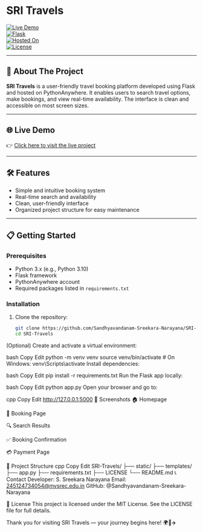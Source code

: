# SRI Travels

[![Live Demo](https://img.shields.io/badge/Live-Demo-brightgreen?style=for-the-badge)](https://245124734054.pythonanywhere.com/)  
[![Flask](https://img.shields.io/badge/Built%20With-Flask-blue?style=for-the-badge)](https://flask.palletsprojects.com/)  
[![Hosted On](https://img.shields.io/badge/Hosted%20On-PythonAnywhere-orange?style=for-the-badge)](https://www.pythonanywhere.com/)  
[![License](https://img.shields.io/badge/License-MIT-yellow?style=for-the-badge)](LICENSE)

---

## 🚀 About The Project

**SRI Travels** is a user-friendly travel booking platform developed using Flask and hosted on PythonAnywhere. It enables users to search travel options, make bookings, and view real-time availability. The interface is clean and accessible on most screen sizes.

---

## 🌐 Live Demo

👉 [Click here to visit the live project](https://245124734054.pythonanywhere.com/)

---

## 🛠 Features

- Simple and intuitive booking system  
- Real-time search and availability  
- Clean, user-friendly interface  
- Organized project structure for easy maintenance  

---

## 📋 Getting Started

### Prerequisites

- Python 3.x (e.g., Python 3.10)
- Flask framework
- PythonAnywhere account
- Required packages listed in `requirements.txt`

### Installation

1. Clone the repository:
   ```bash
   git clone https://github.com/Sandhyavandanam-Sreekara-Narayana/SRI-Travels.git
   cd SRI-Travels
(Optional) Create and activate a virtual environment:

bash
Copy
Edit
python -m venv venv
source venv/bin/activate  # On Windows: venv\Scripts\activate
Install dependencies:

bash
Copy
Edit
pip install -r requirements.txt
Run the Flask app locally:

bash
Copy
Edit
python app.py
Open your browser and go to:

cpp
Copy
Edit
http://127.0.0.1:5000
📸 Screenshots
🏠 Homepage

🚌 Booking Page

🔍 Search Results

✅ Booking Confirmation

💳 Payment Page

📁 Project Structure
cpp
Copy
Edit
SRI-Travels/
├── static/
├── templates/
├── app.py
├── requirements.txt
├── LICENSE
└── README.md
📞 Contact
Developer: S. Sreekara Narayana
Email: 245124734054@mvsrec.edu.in
GitHub: @Sandhyavandanam-Sreekara-Narayana

📝 License
This project is licensed under the MIT License.
See the LICENSE file for full details.

Thank you for visiting SRI Travels — your journey begins here! 🌍🧳✈️
